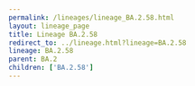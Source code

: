 ```yaml
---
permalink: /lineages/lineage_BA.2.58.html
layout: lineage_page
title: Lineage BA.2.58
redirect_to: ../lineage.html?lineage=BA.2.58
lineage: BA.2.58
parent: BA.2
children: ['BA.2.58']
---
```

